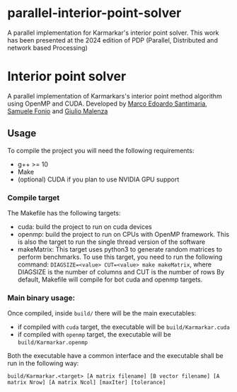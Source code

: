 # parallel-interior-point-solver

A parallel implementation for Karmarkar's interior point solver. This work has been presented at the 2024 edition of PDP (Parallel, Distributed and network based Processing)

# Interior point solver
A parallel implementation of Karmarkars's interior point method algorithm using OpenMP and CUDA. Developed by 
[Marco Edoardo Santimaria](https://alpha.di.unito.it/marco-santimaria/), [Samuele Fonio](https://alpha.di.unito.it/samuele-fonio/) and [Giulio Malenza](https://alpha.di.unito.it/giulio-malenza/)


## Usage
To compile the project you will need the following requirements:
- g++ >= 10
- Make
- (optional) CUDA if you plan to use NVIDIA GPU support

### Compile target
The Makefile has the following targets:
- cuda: build the project to run on cuda devices
- openmp: build the project to run on CPUs with OpenMP framework. This is also the target to run the single thread version of the software
- makeMatrix: This target uses python3 to generate random matrices to perform benchmarks. To use this target, you need to run the following command: `DIAGSIZE=<value> CUT=<value> make makeMatrix`, where DIAGSIZE is the number of columns and CUT is the number of rows
By default, Makefile will compile for bot cuda and openmp targets.


### Main binary usage:
Once compiled, inside `build/` there will be the main executables:
- if compiled with `cuda` target, the executable will be `build/Karmarkar.cuda`
- if compiled with `openmp` target, the executable will be `build/Karmarkar.openmp`

Both the executable have a common interface and the executable shall be run in the following way:

```build/Karmarkar.<target> [A matrix filename] [B vector filename] [A matrix Nrow] [A matrix Ncol] [maxIter] [tolerance]```


